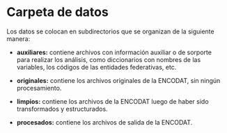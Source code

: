 # Carpeta de datos

Los datos se colocan en subdirectorios que se organizan de la siguiente manera:

* **auxiliares:** contiene archivos con información auxiliar o de sorporte para realizar los análisis, como diccionarios con nombres de las variables, los códigos de las entidades federativas, etc.

* **originales:** contiene los archivos originales de la ENCODAT, sin ningún procesamiento.

* **limpios:** contiene los archivos de la ENCODAT luego de haber sido transformados y estructurados.

* **procesados:** contiene los archivos de salida de la ENCODAT.